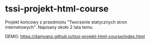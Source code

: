 # tssi-projekt-html-course
Projekt końcowy z przedmiotu "Tworzenie statycznych stron internetowych". Napisany około 2 lata temu.

DEMO: https://damyanz.github.io/tssi-projekt-html-course/index.html

